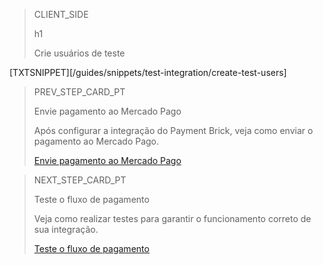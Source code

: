 > CLIENT_SIDE
>
> h1
>
> Crie usuários de teste

[TXTSNIPPET][/guides/snippets/test-integration/create-test-users]

> PREV_STEP_CARD_PT
>
> Envie pagamento ao Mercado Pago
>
> Após configurar a integração do Payment Brick, veja como enviar o pagamento ao Mercado Pago.
>
> [Envie pagamento ao Mercado Pago](/developers/pt/docs/checkout-bricks/payment-brick/payment-submission)

> NEXT_STEP_CARD_PT
>
> Teste o fluxo de pagamento
>
> Veja como realizar testes para garantir o funcionamento correto de sua integração.
>
> [Teste o fluxo de pagamento](/developers/pt/docs/checkout-bricks/payment-brick/integration-test/test-payment-flow) 